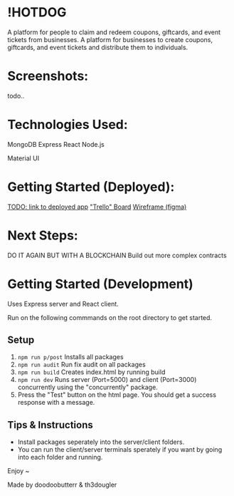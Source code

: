 # !HOTDOG

A platform for people to claim and redeem coupons, giftcards, and event tickets from businesses.
A platform for businesses to create coupons, giftcards, and event tickets and distribute them to individuals.

# Screenshots:

todo..

# Technologies Used:

MongoDB
Express
React
Node.js

Material UI

# Getting Started (Deployed):

[TODO: link to deployed app](#)
["Trello" Board](https://github.com/imaustinim/notHotDog/projects/1)
[Wireframe (figma)](https://www.figma.com/file/G3XCH8mvmsLCGu5j3E73Xe/Untitled?node-id=0%3A1)

# Next Steps:

DO IT AGAIN BUT WITH A BLOCKCHAIN
Build out more complex contracts

# Getting Started (Development)

Uses Express server and React client.

Run on the following commmands on the root directory to get started.

## Setup

1. `npm run p/post` Installs all packages
2. `npm run audit` Run fix audit on all packages
3. `npm run build` Creates index.html by running build
4. `npm run dev` Runs server (Port=5000) and client (Port=3000) concurrently using the "concurrently" package.
5. Press the "Test" button on the html page. You should get a success response with a message.

## Tips & Instructions

- Install packages seperately into the server/client folders.
- You can run the client/server terminals sperately if you want by going into each folder and running.

Enjoy ~

Made by doodoobutterr & th3dougler
